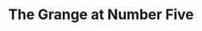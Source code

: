 ---
title: "The Grange at Number Five"
url: /great-bookham/the-grange-at-number-five/
shop: Gebrauchtwaren
---
